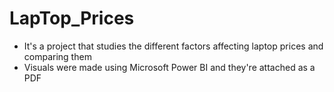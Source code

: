 # LapTop_Prices
- It's a project that studies the different factors affecting laptop prices and comparing them
- Visuals were made using Microsoft Power BI and they're attached as a PDF 

